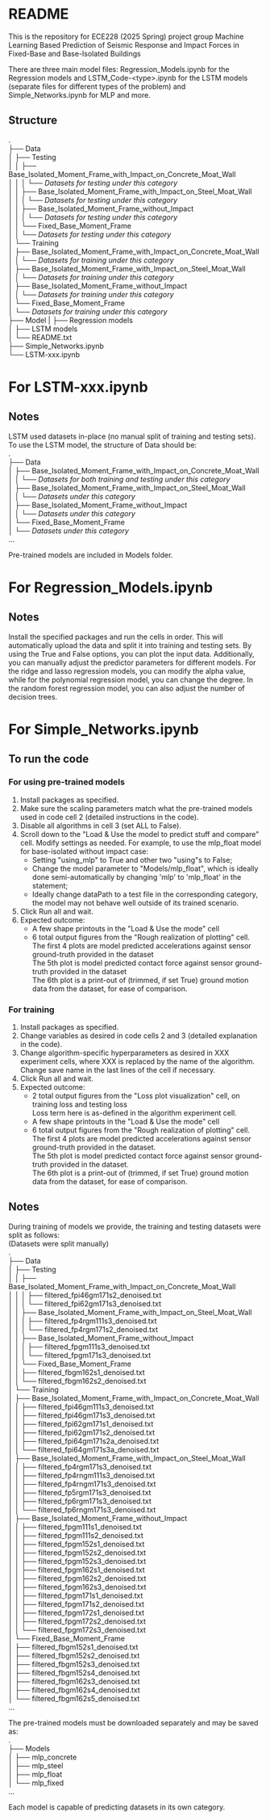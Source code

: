 <h1>README</h1>
This is the repository for ECE228 (2025 Spring) project group Machine Learning Based Prediction of Seismic Response and Impact Forces in Fixed-Base and Base-Isolated Buildings

There are three main model files: Regression_Models.ipynb for the Regression models and LSTM_Code-\<type\>.ipynb for the LSTM models (separate files for different types of the problem) and Simple_Networks.ipynb for MLP and more.  

<h2>Structure</h2>   

.  
├── Data  
│   ├── Testing  
│   │   ├── Base_Isolated_Moment_Frame_with_Impact_on_Concrete_Moat_Wall  
│   │   │   └── <em>Datasets for testing under this category</em>  
│   │   ├── Base_Isolated_Moment_Frame_with_Impact_on_Steel_Moat_Wall  
│   │   │   └── <em>Datasets for testing under this category</em>  
│   │   ├── Base_Isolated_Moment_Frame_without_Impact  
│   │   │   └── <em>Datasets for testing under this category</em>  
│   │   └── Fixed_Base_Moment_Frame  
│   │       └── <em>Datasets for testing under this category</em>  
│   └── Training  
│       ├── Base_Isolated_Moment_Frame_with_Impact_on_Concrete_Moat_Wall  
│       │   └── <em>Datasets for training under this category</em>  
│       ├── Base_Isolated_Moment_Frame_with_Impact_on_Steel_Moat_Wall  
│       │   └── <em>Datasets for training under this category</em>  
│       ├── Base_Isolated_Moment_Frame_without_Impact  
│       │   └── <em>Datasets for training under this category</em>  
│       └── Fixed_Base_Moment_Frame  
│           └── <em>Datasets for training under this category</em>  
├── Model 
|   ├── Regression models  
│   ├── LSTM models  
│   └── README.txt  
├── Simple_Networks.ipynb  
└── LSTM-xxx.ipynb  

<h1>For LSTM-xxx.ipynb</h1>  
  
<h2>Notes</h2>  
  
LSTM used datasets in-place (no manual split of training and testing sets). To use the LSTM model, the structure of Data should be:  
.  
├── Data  
│   ├── Base_Isolated_Moment_Frame_with_Impact_on_Concrete_Moat_Wall  
│   │   └── <em>Datasets for both training and testing under this category</em>  
│   ├── Base_Isolated_Moment_Frame_with_Impact_on_Steel_Moat_Wall  
│   │   └── <em>Datasets under this category</em>  
│   ├── Base_Isolated_Moment_Frame_without_Impact  
│   │   └── <em>Datasets under this category</em>  
│   └── Fixed_Base_Moment_Frame  
│       └── <em>Datasets under this category</em>  
...  

Pre-trained models are included in Models folder.  
<h1>For Regression_Models.ipynb</h1>  
  
<h2>Notes</h2>  
Install the specified packages and run the cells in order. This will automatically upload the data and split it into training and testing sets. By using the True and False options, you can plot the input data. Additionally, you can manually adjust the predictor parameters for different models. For the ridge and lasso regression models, you can modify the alpha value, while for the polynomial regression model, you can change the degree. In the random forest regression model, you can also adjust the number of decision trees.  


<h1>For Simple_Networks.ipynb</h1>  

<h2>To run the code</h2>  

<h3>For using pre-trained models</h3>  

1. Install packages as specified.  
2. Make sure the scaling parameters match what the pre-trained models used in code cell 2 (detailed instructions in the code).  
3. Disable all algorithms in cell 3 (set ALL to False).  
4. Scroll down to the "Load & Use the model to predict stuff and compare" cell. Modify settings as needed. For example, to use the mlp_float model for base-isolated without impact case:
   - Setting "using_mlp" to True and other two "using"s to False;
   - Change the model parameter to "Models/mlp_float", which is ideally done semi-automatically by changing 'mlp' to 'mlp_float' in the statement;
   - Ideally change dataPath to a test file in the corresponding category, the model may not behave well outside of its trained scenario. 
6. Click Run all and wait.  
7. Expected outcome:  
	- A few shape printouts in the "Load & Use the mode" cell  
	- 6 total output figures from the "Rough realization of plotting" cell.  
		The first 4 plots are model predicted accelerations against sensor ground-truth provided in the dataset  
		The 5th plot is model predicted contact force against sensor ground-truth provided in the dataset  
		The 6th plot is a print-out of (trimmed, if set True) ground motion data from the dataset, for ease of comparison.  
 
<h3>For training</h3>  

1. Install packages as specified.  
2. Change variables as desired in code cells 2 and 3 (detailed explanation in the code).  
3. Change algorithm-specific hyperparameters as desired in XXX experiment cells, where XXX is replaced by the name of the algorithm. Change save name in the last lines of the cell if necessary.  
4. Click Run all and wait.  
6. Expected outcome:  
	- 2 total output figures from the "Loss plot visualization" cell, on training loss and testing loss  
		Loss term here is as-defined in the algorithm experiment cell.  
	- A few shape printouts in the "Load & Use the mode" cell  
	- 6 total output figures from the "Rough realization of plotting" cell.  
		The first 4 plots are model predicted accelerations against sensor ground-truth provided in the dataset.  
		The 5th plot is model predicted contact force against sensor ground-truth provided in the dataset.  
		The 6th plot is a print-out of (trimmed, if set True) ground motion data from the dataset, for ease of comparison.  
 
<h2>Notes</h2> 

During training of models we provide, the training and testing datasets were split as follows:  
(Datasets were split manually)  
.  
├── Data  
│   ├── Testing  
│   │   ├── Base_Isolated_Moment_Frame_with_Impact_on_Concrete_Moat_Wall  
│   │   │   ├── filtered_fpi46gm171s2_denoised.txt  
│   │   │   └── filtered_fpi62gm171s3_denoised.txt  
│   │   ├── Base_Isolated_Moment_Frame_with_Impact_on_Steel_Moat_Wall  
│   │   │   ├── filtered_fp4rgm111s3_denoised.txt  
│   │   │   └── filtered_fp4rgm171s2_denoised.txt  
│   │   ├── Base_Isolated_Moment_Frame_without_Impact  
│   │   │   ├── filtered_fpgm111s3_denoised.txt  
│   │   │   └── filtered_fpgm171s3_denoised.txt  
│   │   └── Fixed_Base_Moment_Frame  
│   │       ├── filtered_fbgm162s1_denoised.txt  
│   │       └── filtered_fbgm162s2_denoised.txt  
│   └── Training  
│       ├── Base_Isolated_Moment_Frame_with_Impact_on_Concrete_Moat_Wall  
│       │   ├── filtered_fpi46gm111s3_denoised.txt  
│       │   ├── filtered_fpi46gm171s3_denoised.txt  
│       │   ├── filtered_fpi62gm171s1_denoised.txt  
│       │   ├── filtered_fpi62gm171s2_denoised.txt  
│       │   ├── filtered_fpi64gm171s2a_denoised.txt  
│       │   └── filtered_fpi64gm171s3a_denoised.txt  
│       ├── Base_Isolated_Moment_Frame_with_Impact_on_Steel_Moat_Wall  
│       │   ├── filtered_fp4rgm171s3_denoised.txt  
│       │   ├── filtered_fp4rngm111s3_denoised.txt  
│       │   ├── filtered_fp4rngm171s3_denoised.txt  
│       │   ├── filtered_fp5rgm171s3_denoised.txt  
│       │   ├── filtered_fp6rgm171s3_denoised.txt  
│       │   └── filtered_fp6rngm171s3_denoised.txt  
│       ├── Base_Isolated_Moment_Frame_without_Impact  
│       │   ├── filtered_fpgm111s1_denoised.txt  
│       │   ├── filtered_fpgm111s2_denoised.txt  
│       │   ├── filtered_fpgm152s1_denoised.txt  
│       │   ├── filtered_fpgm152s2_denoised.txt  
│       │   ├── filtered_fpgm152s3_denoised.txt  
│       │   ├── filtered_fpgm162s1_denoised.txt  
│       │   ├── filtered_fpgm162s2_denoised.txt  
│       │   ├── filtered_fpgm162s3_denoised.txt  
│       │   ├── filtered_fpgm171s1_denoised.txt  
│       │   ├── filtered_fpgm171s2_denoised.txt  
│       │   ├── filtered_fpgm172s1_denoised.txt  
│       │   ├── filtered_fpgm172s2_denoised.txt  
│       │   └── filtered_fpgm172s3_denoised.txt  
│       └── Fixed_Base_Moment_Frame  
│           ├── filtered_fbgm152s1_denoised.txt  
│           ├── filtered_fbgm152s2_denoised.txt  
│           ├── filtered_fbgm152s3_denoised.txt  
│           ├── filtered_fbgm152s4_denoised.txt  
│           ├── filtered_fbgm162s3_denoised.txt  
│           ├── filtered_fbgm162s4_denoised.txt  
│           └── filtered_fbgm162s5_denoised.txt  
...  

The pre-trained models must be downloaded separately and may be saved as:  
.  
├── Models  
│   ├── mlp_concrete  
│   ├── mlp_steel  
│   ├── mlp_float  
│   └── mlp_fixed  
...
  
Each model is capable of predicting datasets in its own category.  
